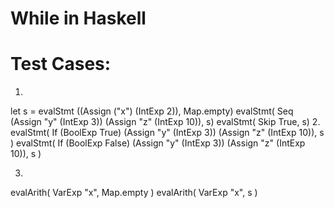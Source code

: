 # While in Haskell

# Test Cases:

1. 
let s = evalStmt  ((Assign ("x") (IntExp 2)), Map.empty)
evalStmt( Seq (Assign "y" (IntExp 3)) (Assign "z" (IntExp 10)), s)
evalStmt( Skip True, s)
2. 
evalStmt( If (BoolExp True) (Assign "y" (IntExp 3)) (Assign "z" (IntExp 10)), s )
evalStmt( If (BoolExp False) (Assign "y" (IntExp 3)) (Assign "z" (IntExp 10)), s )

3.
evalArith( VarExp "x", Map.empty )
evalArith( VarExp "x", s )
